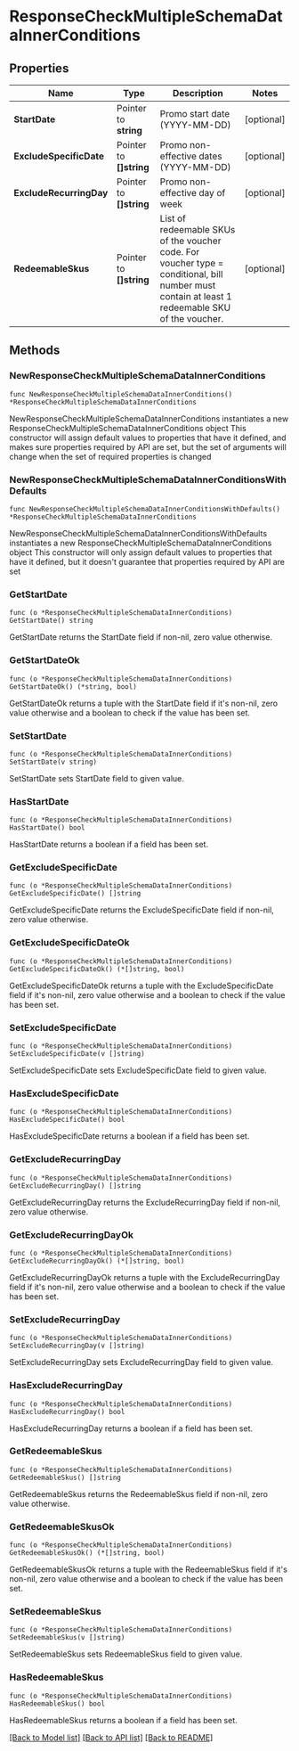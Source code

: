 # ResponseCheckMultipleSchemaDataInnerConditions

## Properties

Name | Type | Description | Notes
------------ | ------------- | ------------- | -------------
**StartDate** | Pointer to **string** | Promo start date (YYYY-MM-DD) | [optional] 
**ExcludeSpecificDate** | Pointer to **[]string** | Promo non-effective dates (YYYY-MM-DD) | [optional] 
**ExcludeRecurringDay** | Pointer to **[]string** | Promo non-effective day of week | [optional] 
**RedeemableSkus** | Pointer to **[]string** | List of redeemable SKUs of the voucher code. For voucher type &#x3D; conditional, bill number must contain at least 1 redeemable SKU of the voucher. | [optional] 

## Methods

### NewResponseCheckMultipleSchemaDataInnerConditions

`func NewResponseCheckMultipleSchemaDataInnerConditions() *ResponseCheckMultipleSchemaDataInnerConditions`

NewResponseCheckMultipleSchemaDataInnerConditions instantiates a new ResponseCheckMultipleSchemaDataInnerConditions object
This constructor will assign default values to properties that have it defined,
and makes sure properties required by API are set, but the set of arguments
will change when the set of required properties is changed

### NewResponseCheckMultipleSchemaDataInnerConditionsWithDefaults

`func NewResponseCheckMultipleSchemaDataInnerConditionsWithDefaults() *ResponseCheckMultipleSchemaDataInnerConditions`

NewResponseCheckMultipleSchemaDataInnerConditionsWithDefaults instantiates a new ResponseCheckMultipleSchemaDataInnerConditions object
This constructor will only assign default values to properties that have it defined,
but it doesn't guarantee that properties required by API are set

### GetStartDate

`func (o *ResponseCheckMultipleSchemaDataInnerConditions) GetStartDate() string`

GetStartDate returns the StartDate field if non-nil, zero value otherwise.

### GetStartDateOk

`func (o *ResponseCheckMultipleSchemaDataInnerConditions) GetStartDateOk() (*string, bool)`

GetStartDateOk returns a tuple with the StartDate field if it's non-nil, zero value otherwise
and a boolean to check if the value has been set.

### SetStartDate

`func (o *ResponseCheckMultipleSchemaDataInnerConditions) SetStartDate(v string)`

SetStartDate sets StartDate field to given value.

### HasStartDate

`func (o *ResponseCheckMultipleSchemaDataInnerConditions) HasStartDate() bool`

HasStartDate returns a boolean if a field has been set.

### GetExcludeSpecificDate

`func (o *ResponseCheckMultipleSchemaDataInnerConditions) GetExcludeSpecificDate() []string`

GetExcludeSpecificDate returns the ExcludeSpecificDate field if non-nil, zero value otherwise.

### GetExcludeSpecificDateOk

`func (o *ResponseCheckMultipleSchemaDataInnerConditions) GetExcludeSpecificDateOk() (*[]string, bool)`

GetExcludeSpecificDateOk returns a tuple with the ExcludeSpecificDate field if it's non-nil, zero value otherwise
and a boolean to check if the value has been set.

### SetExcludeSpecificDate

`func (o *ResponseCheckMultipleSchemaDataInnerConditions) SetExcludeSpecificDate(v []string)`

SetExcludeSpecificDate sets ExcludeSpecificDate field to given value.

### HasExcludeSpecificDate

`func (o *ResponseCheckMultipleSchemaDataInnerConditions) HasExcludeSpecificDate() bool`

HasExcludeSpecificDate returns a boolean if a field has been set.

### GetExcludeRecurringDay

`func (o *ResponseCheckMultipleSchemaDataInnerConditions) GetExcludeRecurringDay() []string`

GetExcludeRecurringDay returns the ExcludeRecurringDay field if non-nil, zero value otherwise.

### GetExcludeRecurringDayOk

`func (o *ResponseCheckMultipleSchemaDataInnerConditions) GetExcludeRecurringDayOk() (*[]string, bool)`

GetExcludeRecurringDayOk returns a tuple with the ExcludeRecurringDay field if it's non-nil, zero value otherwise
and a boolean to check if the value has been set.

### SetExcludeRecurringDay

`func (o *ResponseCheckMultipleSchemaDataInnerConditions) SetExcludeRecurringDay(v []string)`

SetExcludeRecurringDay sets ExcludeRecurringDay field to given value.

### HasExcludeRecurringDay

`func (o *ResponseCheckMultipleSchemaDataInnerConditions) HasExcludeRecurringDay() bool`

HasExcludeRecurringDay returns a boolean if a field has been set.

### GetRedeemableSkus

`func (o *ResponseCheckMultipleSchemaDataInnerConditions) GetRedeemableSkus() []string`

GetRedeemableSkus returns the RedeemableSkus field if non-nil, zero value otherwise.

### GetRedeemableSkusOk

`func (o *ResponseCheckMultipleSchemaDataInnerConditions) GetRedeemableSkusOk() (*[]string, bool)`

GetRedeemableSkusOk returns a tuple with the RedeemableSkus field if it's non-nil, zero value otherwise
and a boolean to check if the value has been set.

### SetRedeemableSkus

`func (o *ResponseCheckMultipleSchemaDataInnerConditions) SetRedeemableSkus(v []string)`

SetRedeemableSkus sets RedeemableSkus field to given value.

### HasRedeemableSkus

`func (o *ResponseCheckMultipleSchemaDataInnerConditions) HasRedeemableSkus() bool`

HasRedeemableSkus returns a boolean if a field has been set.


[[Back to Model list]](../README.md#documentation-for-models) [[Back to API list]](../README.md#documentation-for-api-endpoints) [[Back to README]](../README.md)


